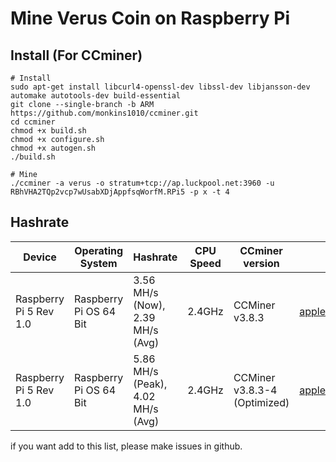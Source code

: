 # Mine Verus Coin on Raspberry Pi

## Install (For CCminer)
```
# Install
sudo apt-get install libcurl4-openssl-dev libssl-dev libjansson-dev automake autotools-dev build-essential
git clone --single-branch -b ARM https://github.com/monkins1010/ccminer.git
cd ccminer
chmod +x build.sh
chmod +x configure.sh
chmod +x autogen.sh
./build.sh

# Mine
./ccminer -a verus -o stratum+tcp://ap.luckpool.net:3960 -u RBhVHA2TQp2vcp7wUsabXDjAppfsqWorfM.RPi5 -p x -t 4
```


## Hashrate
| Device                          | Operating System         | Hashrate                             | CPU Speed | CCminer version               | User     |
| ------------------------------- | ------------------------ | ------------------------------------ | --------- | ----------------------------- | -------- |
| Raspberry Pi 5 Rev 1.0          | Raspberry Pi OS 64 Bit   | 3.56 MH/s (Now), 2.39 MH/s (Avg)     | 2.4GHz    | CCMiner v3.8.3                | [applerobloxgames](https://github.com/InikoMatthewPro)
| Raspberry Pi 5 Rev 1.0          | Raspberry Pi OS 64 Bit   | 5.86 MH/s (Peak), 4.02 MH/s (Avg)    | 2.4GHz    | CCMiner v3.8.3-4 (Optimized)  | [applerobloxgames](https://github.com/InikoMatthewPro)

if you want add to this list, please make issues in github.
